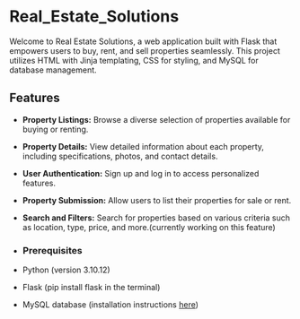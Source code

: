 # Real_Estate_Solutions
Welcome to Real Estate Solutions, a web application built with Flask that empowers users to buy, rent, and sell properties seamlessly. This project utilizes HTML with Jinja templating, CSS for styling, and MySQL for database management.

## Features

- **Property Listings:** Browse a diverse selection of properties available for buying or renting.
- **Property Details:** View detailed information about each property, including specifications, photos, and contact details.
- **User Authentication:** Sign up and log in to access personalized features.
- **Property Submission:** Allow users to list their properties for sale or rent.
- **Search and Filters:** Search for properties based on various criteria such as location, type, price, and more.(currently working on this feature)

- ### Prerequisites

- Python (version 3.10.12)
- Flask (pip install flask in the terminal)
- MySQL database (installation instructions [here](https://dev.mysql.com/doc/mysql-installation-excerpt/5.7/en/))
